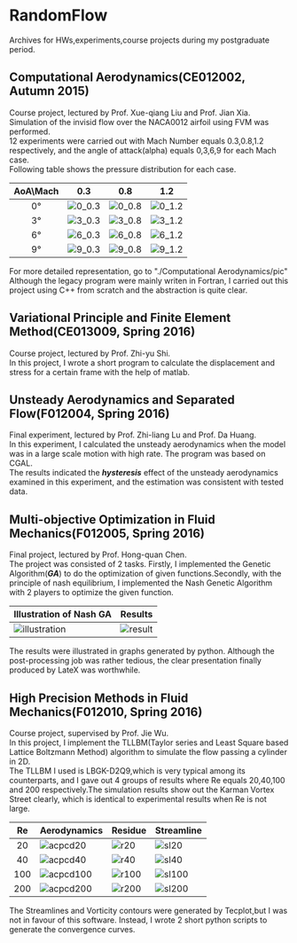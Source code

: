 # RandomFlow
Archives for HWs,experiments,course projects during my postgraduate period.

## Computational Aerodynamics(CE012002, Autumn 2015)
Course project, lectured by Prof. Xue-qiang Liu and Prof. Jian Xia.  
Simulation of the invisid flow over the NACA0012 airfoil using FVM was performed.  
12 experiments were carried out with Mach Number equals 0.3,0.8,1.2 respectively, and the angle of attack(alpha) equals 0,3,6,9 for each Mach case.  
Following table shows the pressure distribution for each case. 

|AoA\Mach|0.3 |0.8 |1.2 |
|:------:|----|----|----|
|0&deg;  |![0_0.3](https://github.com/cangyu/RandomFlow/blob/master/Computational%20Aerodynamics/pic/0.3_0_Cp.png)  |![0_0.8](https://github.com/cangyu/RandomFlow/blob/master/Computational%20Aerodynamics/pic/0.8_0_Cp.png)  |![0_1.2](https://github.com/cangyu/RandomFlow/blob/master/Computational%20Aerodynamics/pic/1.2_0_Cp.png)  |
|3&deg;  |![3_0.3](https://github.com/cangyu/RandomFlow/blob/master/Computational%20Aerodynamics/pic/0.3_3_Cp.png)  |![3_0.8](https://github.com/cangyu/RandomFlow/blob/master/Computational%20Aerodynamics/pic/0.8_3_Cp.png)  |![3_1.2](https://github.com/cangyu/RandomFlow/blob/master/Computational%20Aerodynamics/pic/1.2_3_Cp.png)  |
|6&deg;  |![6_0.3](https://github.com/cangyu/RandomFlow/blob/master/Computational%20Aerodynamics/pic/0.3_6_Cp.png)  |![6_0.8](https://github.com/cangyu/RandomFlow/blob/master/Computational%20Aerodynamics/pic/0.8_6_Cp.png)  |![6_1.2](https://github.com/cangyu/RandomFlow/blob/master/Computational%20Aerodynamics/pic/1.2_6_Cp.png)  |
|9&deg;  |![9_0.3](https://github.com/cangyu/RandomFlow/blob/master/Computational%20Aerodynamics/pic/0.3_9_Cp.png)  |![9_0.8](https://github.com/cangyu/RandomFlow/blob/master/Computational%20Aerodynamics/pic/0.8_9_Cp.png)  |![9_1.2](https://github.com/cangyu/RandomFlow/blob/master/Computational%20Aerodynamics/pic/1.2_9_Cp.png)  |

For more detailed representation, go to "./Computational Aerodynamics/pic"  
Although the legacy program were mainly writen in Fortran, I carried out this project using C++ from scratch and the abstraction is quite clear.  

## Variational Principle and Finite Element Method(CE013009, Spring 2016)
Course project, lectured by Prof. Zhi-yu Shi.  
In this project, I wrote a short program to calculate the displacement and stress for a certain frame with the help of matlab.

## Unsteady Aerodynamics and Separated Flow(F012004, Spring 2016)
Final experiment, lectured by Prof. Zhi-liang Lu and Prof. Da Huang.  
In this experiment, I calculated the unsteady aerodynamics when the model was in a large scale motion with high rate. The program was based on CGAL.  
The results indicated the ___hysteresis___ effect of the unsteady aerodynamics examined in this experiment, and the estimation was consistent with tested data.

## Multi-objective Optimization in Fluid Mechanics(F012005, Spring 2016)
Final project, lectured by Prof. Hong-quan Chen.  
The project was consisted of 2 tasks. Firstly, I implemented the Genetic Algorithm(___GA___) to do the optimization of given functions.Secondly, with the principle of nash equilibrium, I implemented the Nash Genetic Algorithm with 2 players to optimize the given function.  

|Illustration of Nash GA|Results|
|-----------------------|-------|
|![illustration](https://github.com/cangyu/RandomFlow/blob/master/Multi-objective%20Optimization%20in%20Fluid%20Mechanics/pic/T2_illus.png)|![result](https://github.com/cangyu/RandomFlow/blob/master/Multi-objective%20Optimization%20in%20Fluid%20Mechanics/pic/T2_res_f.png)|

The results were illustrated in graphs generated by python. Although the post-processing job was rather tedious, the clear presentation finally produced by LateX was worthwhile.  

## High Precision Methods in Fluid Mechanics(F012010, Spring 2016)
Course project, supervised by Prof. Jie Wu.  
In this project, I implement the TLLBM(Taylor series and Least Square based Lattice Boltzmann Method) algorithm to simulate the flow passing a cylinder in 2D.  
The TLLBM I used is LBGK-D2Q9,which is very typical among its counterparts, and I gave out 4 groups of results where Re equals 20,40,100 and 200 respectively.The simulation results show out the Karman Vortex Street clearly, which is identical to experimental results when Re is not large.  

|Re   |Aerodynamics|Residue|Streamline|
|:---:|------------|-------|----------|
|20   |![acpcd20](https://github.com/cangyu/RandomFlow/blob/master/High%20Precision%20Methods%20in%20Fluid%20Mechanics/pic/Aerodynamics_20.png)|![r20](https://github.com/cangyu/RandomFlow/blob/master/High%20Precision%20Methods%20in%20Fluid%20Mechanics/pic/Residue_20.png)|![sl20](https://github.com/cangyu/RandomFlow/blob/master/High%20Precision%20Methods%20in%20Fluid%20Mechanics/pic/Streamline_20.JPG)|
|40   |![acpcd40](https://github.com/cangyu/RandomFlow/blob/master/High%20Precision%20Methods%20in%20Fluid%20Mechanics/pic/Aerodynamics_40.png)|![r40](https://github.com/cangyu/RandomFlow/blob/master/High%20Precision%20Methods%20in%20Fluid%20Mechanics/pic/Residue_40.png)|![sl40](https://github.com/cangyu/RandomFlow/blob/master/High%20Precision%20Methods%20in%20Fluid%20Mechanics/pic/Streamline_40.JPG)|
|100  |![acpcd100](https://github.com/cangyu/RandomFlow/blob/master/High%20Precision%20Methods%20in%20Fluid%20Mechanics/pic/Aerodynamics_100.png)|![r100](https://github.com/cangyu/RandomFlow/blob/master/High%20Precision%20Methods%20in%20Fluid%20Mechanics/pic/Residue_100.png)|![sl100](https://github.com/cangyu/RandomFlow/blob/master/High%20Precision%20Methods%20in%20Fluid%20Mechanics/pic/Streamline_100.JPG)|
|200  |![acpcd200](https://github.com/cangyu/RandomFlow/blob/master/High%20Precision%20Methods%20in%20Fluid%20Mechanics/pic/Aerodynamics_200.png)|![r200](https://github.com/cangyu/RandomFlow/blob/master/High%20Precision%20Methods%20in%20Fluid%20Mechanics/pic/Residue_200.png)|![sl200](https://github.com/cangyu/RandomFlow/blob/master/High%20Precision%20Methods%20in%20Fluid%20Mechanics/pic/Streamline_200.JPG)|

The Streamlines and Vorticity contours were generated by Tecplot,but I was not in favour of this software. Instead, I wrote 2 short python scripts to generate the convergence curves.  
